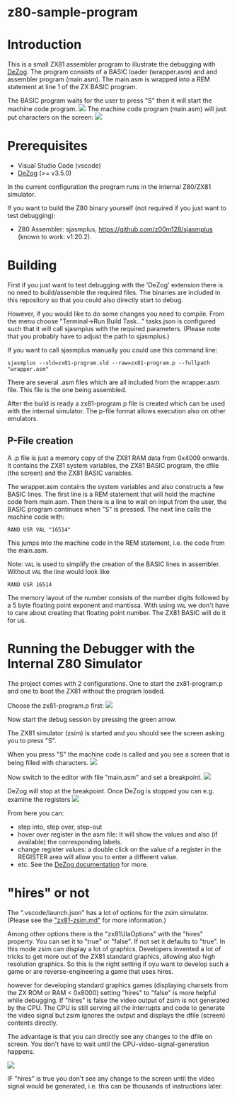 # z80-sample-program

# Introduction
This is a small ZX81 assembler program to illustrate the debugging with [DeZog](https://github.com/maziac/DeZog).
The program consists of a BASIC loader (wrapper.asm) and and assembler program (main.asm).
The main.asm is wrapped into a REM statement at line 1 of the ZX BASIC program.

The BASIC program waits for the user to press "S" then it will start the machine code program.
![](documentation/images/screen_press_s_to_start.jpg)
The machine code program (main.asm) will just put characters on the screen:
![](documentation/images/screen_with_characters.jpg)


# Prerequisites

- Visual Studio Code (vscode)
- [DeZog](https://github.com/maziac/DeZog) (>= v3.5.0)

In the current configuration the program runs in the internal Z80/ZX81 simulator.

If you want to build the Z80 binary yourself (not required if you just want to test debugging):
- Z80 Assembler: sjasmplus, https://github.com/z00m128/sjasmplus (known to work: v1.20.2).


# Building
First if you just want to test debugging with the 'DeZog' extension there is no need to build/assemble the required files.
The binaries are included in this repository so that you could also directly start to debug.

However, if you would like to do some changes you need to compile.
From the menu choose "Terminal->Run Build Task..."
tasks.json is configured such that it will call sjasmplus with the required parameters. (Please note that you probably have to adjust the path to sjasmplus.)

If you want to call sjasmplus manually you could use this command line:
~~~
sjasmplus --sld=zx81-program.sld --raw=zx81-program.p --fullpath "wrapper.asm"
~~~

There are several .asm files which are all included from the wrapper.asm file. This file is the one being assembled.

After the build is ready a zx81-program.p file is created which can be used with the internal simulator.
The p-file format allows execution also on other emulators.

## P-File creation
A .p file is just a memory copy of the ZX81 RAM data from 0x4009 onwards.
It contains the ZX81 system variables, the ZX81 BASIC program, the dfile (the screen) and the ZX81 BASIC variables.

The wrapper.asm contains the system variables and also constructs a few BASIC lines.
The first line is a REM statement that will hold the machine code from main.asm.
Then there is a line to wait on input from the user, the BASIC program continues when "S" is pressed.
The next line calls the machine code with:
~~~
RAND USR VAL "16514"
~~~
This jumps into the machine code in the REM statement, i.e. the code from the main.asm.

Note:
`VAL` is used to simplify the creation of the BASIC lines in assembler.
Without `VAL` the line would look like
~~~
RAND USR 16514
~~~
The memory layout of the number consists of the number digits followed by a 5 byte floating point exponent and mantissa.
With using `VAL` we don't have to care about creating that floating point number. The ZX81 BASIC will do it for us.


# Running the Debugger with the Internal Z80 Simulator

The project comes with 2 configurations. One to start the zx81-program.p and one to boot the ZX81 without the program loaded.

Choose the zx81-program.p first:
![](documentation/images/dbg_select_zsim.jpg)

Now start the debug session by pressing the green arrow.


The ZX81 simulator (zsim) is started and you should see the screen asking you to press "S".

When you press "S" the machine code is called and you see a screen that is being filled with characters.
![](documentation/images/screen_with_chars.gif)

Now switch to the editor with file "main.asm" and set a breakpoint.
![](documentation/images/dbg_breakpoint.jpg)

DeZog will stop at the breakpoint.
Once DeZog is stopped you can e.g. examine the registers
![](documentation/images/dbg_registers.jpg)


From here you can:
- step into, step over, step-out
- hover over register in the asm file: It will show the values and also (if available) the corresponding labels.
- change register values: a double click on the value of a register in the REGISTER area will allow you to enter a different value.
- etc. See the [DeZog documentation](https://github.com/maziac/DeZog/blob/main/documentation/Usage.md) for more.


# "hires" or not
The ".vscode/launch.json" has a lot of options for the zsim simulator.
(Please see the ["zx81-zsim.md"](https://github.com/maziac/DeZog/blob/main/documentation/zx81-zsim.md) for more information.)

Among other options there is the "zx81UlaOptions" with the "hires" property.
You can set it to "true" or "false".
If not set it defaults to "true".
In this mode zsim can display a lot of graphics. Developers invented a lot of tricks to get more out of the ZX81 standard graphics, allowing also high resolution graphics.
So this is the right setting if oyu want to develop such a game or are reverse-engineering a game that uses hires.

however for developing standard graphics games (displaying charsets from the ZX ROM or RAM < 0x8000) setting "hires" to "false" is more helpful while debugging.
If "hires" is false the video output of zsim is not generated by the CPU.
The CPU is still serving all the interrupts and code to generate the video signal but zsim ignores the output and displays the dfile (screen) contents directly.

The advantage is that you can directly see any changes to the dfile on screen.
You don't have to wait until the CPU-video-signal-generation happens.

![](documentation/images/dbg_step_hires_false.gif)

IF "hires" is true you don't see any change to the screen until the video signal would be generated, i.e. this can be thousands of instructions later.


